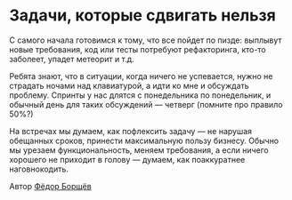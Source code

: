 # Задачи, которые сдвигать нельзя

С самого начала готовимся к тому, что все пойдет по пизде: выплывут новые требования, код или тесты потребуют рефакторинга, кто-то заболеет, упадет метеорит и т.д.

Ребята знают, что в ситуации, когда ничего не успевается, нужно не страдать ночами над клавиатурой, а идти ко мне и обсуждать проблему. Спринты у нас длятся с понедельника по понедельник, и обычный день для таких обсуждений — четверг (помните про правило 50%?)

На встречах мы думаем, как пофлексить задачу — не нарушая обещанных сроков, принести максимальную пользу бизнесу. Обычно мы урезаем функциональность, меняем требования, а если ничего хорошего не приходит в голову — думаем, как поаккуратнее наговнокодить.

Автор [Фёдор Борщёв](https://t.me/pmdaily)